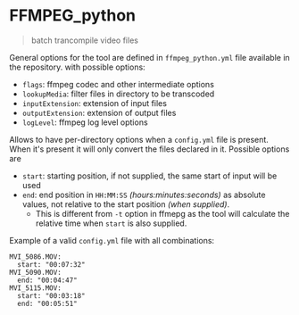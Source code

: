 # FFMPEG_python

> batch trancompile video files

General options for the tool are defined in `ffmpeg_python.yml` file available in the repository. with possible options:

* `flags`: ffmpeg codec and other intermediate options
* `lookupMedia`: filter files in directory to be transcoded
* `inputExtension`: extension of input files
* `outputExtension`: extension of output files
* `logLevel`: ffmpeg log level options

Allows to have per-directory options when a `config.yml` file is present. When it's present it will only convert the files declared in it. Possible options are

* `start`: starting position, if not supplied, the same start of input will be used
* `end`: end position in `HH:MM:SS` *(hours:minutes:seconds)* as absolute values, not relative to the start position *(when supplied)*.
    * This is different from `-t` option in ffmepg as the tool will calculate the relative time when `start` is also supplied.

Example of a valid `config.yml` file with all combinations:

```
MVI_5086.MOV:
  start: "00:07:32"
MVI_5090.MOV:
  end: "00:04:47"
MVI_5115.MOV:
  start: "00:03:18"
  end: "00:05:51"
```
